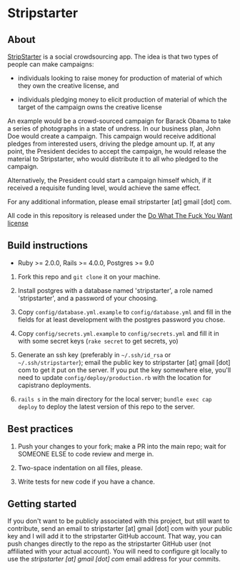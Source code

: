# Stripstarter

## About

[StripStarter](http://www.stripstarter.us) is a social crowdsourcing app.  The idea is that two types of people can make campaigns:

* individuals looking to raise money for production of material of which they own the creative license, and

* individuals pledging money to elicit production of material of which the target of the campaign owns the creative license

An example would be a crowd-sourced campaign for Barack Obama to take a series of photographs in a state of undress.  In our business plan, John Doe would create a campaign.  This campaign would receive additional pledges from interested users, driving the pledge amount up.  If, at any point, the President decides to accept the campaign, he would release the material to Stripstarter, who would distribute it to all who pledged to the campaign.

Alternatively, the President could start a campaign himself which, if it received a requisite funding level, would achieve the same effect.

For any additional information, please email stripstarter [at] gmail [dot] com.

All code in this repository is released under the [Do What The Fuck You Want license](http://www.wtfpl.net/)

## Build instructions

* Ruby >= 2.0.0, Rails >= 4.0.0, Postgres >= 9.0

1.  Fork this repo and `git clone` it on your machine.

2.  Install postgres with a database named 'stripstarter', a role named 'stripstarter', and a password of your choosing.

3.  Copy `config/database.yml.example` to `config/database.yml` and fill in the fields for at least development with the postgres password you chose.

4.  Copy `config/secrets.yml.example` to `config/secrets.yml` and fill it in with some secret keys (`rake secret` to get secrets, yo)

5.  Generate an ssh key (preferably in `~/.ssh/id_rsa` or `~/.ssh/stripstarter`); email the public key to stripstarter [at] gmail [dot] com to get it put on the server.  If you put the key somewhere else, you'll need to update `config/deploy/production.rb` with the location for capistrano deployments.

6.  `rails s` in the main directory for the local server; `bundle exec cap deploy` to deploy the latest version of this repo to the server.


## Best practices

1.  Push your changes to your fork; make a PR into the main repo; wait for SOMEONE ELSE to code review and merge in.

2.  Two-space indentation on all files, please.

3.  Write tests for new code if you have a chance.


## Getting started

If you don't want to be publicly associated with this project, but still want to contribute, send an email to stripstarter [at] gmail [dot] com with your public key and I will add it to the stripstarter GitHub account.  That way, you can push changes directly to the repo as the stripstarter GitHub user (not affiliated with your actual account).  You will need to configure git locally to use the *stripstarter [at] gmail [dot] com* email address for your commits.
